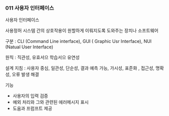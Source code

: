 ### 011 사용자 인터페이스

사용자 인터페이스

사용정허 시스템 간의 상호작용이 원할하게 이뤄지도록 도와주는 장치나 소프트웨어



구분  : CLI (Command Line interface), GUI ( Graphic Usr Interface), NUI (Natual User Interface)

원칙 : 직관성, 유효서으 학습서으 유연성

설계 지침 : 사용자 중심, 일관성, 단순성, 결과 예측 가능, 가시성, 표준화 , 접근성, 명확성, 오류 발생 해결

기능 

- 사용자의 입력 검증
- 예외 처리와 그와 관련된 에러메시지 표시
- 도움과 프럼프트 제공

